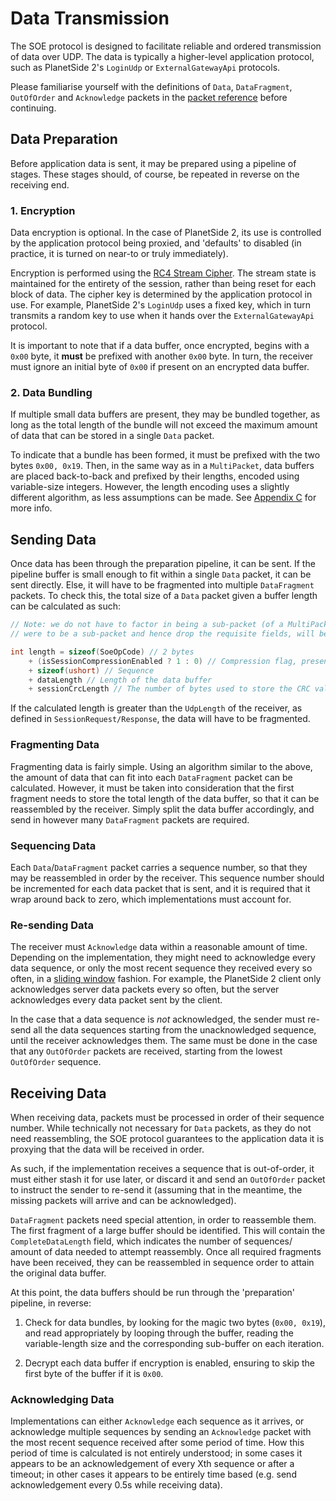 # Data Transmission

The SOE protocol is designed to facilitate reliable and ordered transmission of data over UDP. The data
is typically a higher-level application protocol, such as PlanetSide 2's `LoginUdp` or `ExternalGatewayApi`
protocols.

Please familiarise yourself with the definitions of `Data`, `DataFragment`, `OutOfOrder` and `Acknowledge`
packets in the [packet reference](./packet-reference.md) before continuing.

## Data Preparation

Before application data is sent, it may be prepared using a pipeline of stages. These stages should, of
course, be repeated in reverse on the receiving end.

### 1. Encryption

Data encryption is optional. In the case of PlanetSide 2, its use is controlled by the application protocol
being proxied, and 'defaults' to disabled (in practice, it is turned on near-to or truly immediately).

Encryption is performed using the [RC4 Stream Cipher](https://en.wikipedia.org/wiki/RC4). The stream state is
maintained for the entirety of the session, rather than being reset for each block of data. The cipher key
is determined by the application protocol in use. For example, PlanetSide 2's `LoginUdp` uses a fixed key,
which in turn transmits a random key to use when it hands over the `ExternalGatewayApi` protocol.

It is important to note that if a data buffer, once encrypted, begins with a `0x00` byte, it **must** be prefixed
with another `0x00` byte. In turn, the receiver must ignore an initial byte of `0x00` if present on an encrypted
data buffer.

### 2. Data Bundling

If multiple small data buffers are present, they may be bundled together, as long as the total length of the
bundle will not exceed the maximum amount of data that can be stored in a single `Data` packet.

To indicate that a bundle has been formed, it must be prefixed with the two bytes `0x00, 0x19`. Then, in the
same way as in a `MultiPacket`, data buffers are placed back-to-back and prefixed by their lengths, encoded
using variable-size integers. However, the length encoding uses a slightly different algorithm, as less assumptions
can be made. See [Appendix C](./appendix.md#c-reading-and-writing-data-bundle-variable-size-integers) for more info.

## Sending Data

Once data has been through the preparation pipeline, it can be sent. If the pipeline buffer is small enough to fit
within a single `Data` packet, it can be sent directly. Else, it will have to be fragmented into multiple `DataFragment`
packets. To check this, the total size of a `Data` packet given a buffer length can be calculated as such:

```csharp
// Note: we do not have to factor in being a sub-packet (of a MultiPacket) as data which would have fit, if it
// were to be a sub-packet and hence drop the requisite fields, will be too long for a MultiPacket anyway.

int length = sizeof(SoeOpCode) // 2 bytes
    + (isSessionCompressionEnabled ? 1 : 0) // Compression flag, present if compression is enabled
    + sizeof(ushort) // Sequence
    + dataLength // Length of the data buffer
    + sessionCrcLength // The number of bytes used to store the CRC value
```

If the calculated length is greater than the `UdpLength` of the receiver, as defined in `SessionRequest/Response`, the
data will have to be fragmented.

### Fragmenting Data

Fragmenting data is fairly simple. Using an algorithm similar to the above, the amount of data that can fit into each
`DataFragment` packet can be calculated. However, it must be taken into consideration that the first fragment needs
to store the total length of the data buffer, so that it can be reassembled by the receiver. Simply split the data
buffer accordingly, and send in however many `DataFragment` packets are required.

### Sequencing Data

Each `Data`/`DataFragment` packet carries a sequence number, so that they may be reassembled in order by the receiver.
This sequence number should be incremented for each data packet that is sent, and it is required that it wrap around
back to zero, which implementations must account for.

### Re-sending Data

The receiver must `Acknowledge` data within a reasonable amount of time. Depending on the implementation, they
might need to acknowledge every data sequence, or only the most recent sequence they received every so often, in a
[sliding window](https://en.wikipedia.org/wiki/Sliding_window_protocol) fashion. For example, the PlanetSide 2
client only acknowledges server data packets every so often, but the server acknowledges every data packet sent
by the client.

In the case that a data sequence is *not* acknowledged, the sender must re-send all the data sequences starting
from the unacknowledged sequence, until the receiver acknowledges them. The same must be done in the case that any
`OutOfOrder` packets are received, starting from the lowest `OutOfOrder` sequence.

## Receiving Data

When receiving data, packets must be processed in order of their sequence number. While technically not necessary
for `Data` packets, as they do not need reassembling, the SOE protocol guarantees to the application data it is
proxying that the data will be received in order.

As such, if the implementation receives a sequence that is out-of-order, it must either stash it for use later, or
discard it and send an `OutOfOrder` packet to instruct the sender to re-send it (assuming that in the meantime, the
missing packets will arrive and can be acknowledged).

`DataFragment` packets need special attention, in order to reassemble them. The first fragment of a large buffer
should be identified. This will contain the `CompleteDataLength` field, which indicates the number of sequences/
amount of data needed to attempt reassembly. Once all required fragments have been received, they can be reassembled
in sequence order to attain the original data buffer.

At this point, the data buffers should be run through the 'preparation' pipeline, in reverse:

1. Check for data bundles, by looking for the magic two bytes (`0x00, 0x19`), and read appropriately by looping
through the buffer, reading the variable-length size and the corresponding sub-buffer on each iteration.

2. Decrypt each data buffer if encryption is enabled, ensuring to skip the first byte of the buffer if it is `0x00`.

### Acknowledging Data

Implementations can either `Acknowledge` each sequence as it arrives, or acknowledge multiple sequences by sending
an `Acknowledge` packet with the most recent sequence received after some period of time. How this period of time
is calculated is not entirely understood; in some cases it appears to be an acknowledgement of every Xth sequence
or after a timeout; in other cases it appears to be entirely time based (e.g. send acknowledgement every 0.5s while
receiving data).
